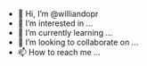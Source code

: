 - 👋 Hi, I’m @williandopr
- 👀 I’m interested in ...
- 🌱 I’m currently learning ...
- 💞️ I’m looking to collaborate on ...
- 📫 How to reach me ...

<!---
williandopr/williandopr is a ✨ special ✨ repository because its `README.md` (this file) appears on your GitHub profile.
You can click the Preview link to take a look at your changes.
--->
